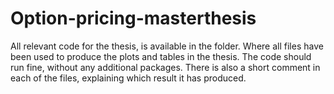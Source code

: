 # Option-pricing-masterthesis
All relevant code for the thesis, is available in the folder. Where all files have
been used to produce the plots and tables in the thesis. The code should run fine,
without any additional packages. There is also a short comment in each of the files,
explaining which result it has produced.

